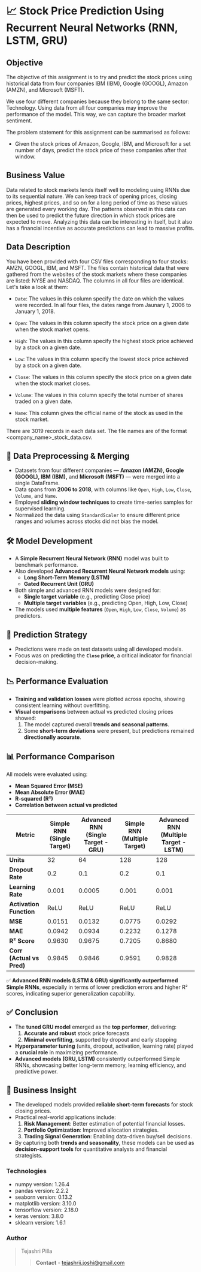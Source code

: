 # 📈 Stock Price Prediction Using Recurrent Neural Networks (RNN, LSTM, GRU)

## Objective
The objective of this assignment is to try and predict the stock prices using historical data from four companies IBM (IBM), Google (GOOGL), Amazon (AMZN), and Microsoft (MSFT).

We use four different companies because they belong to the same sector: Technology. Using data from all four companies may improve the performance of the model. This way, we can capture the broader market sentiment.

The problem statement for this assignment can be summarised as follows:

- Given the stock prices of Amazon, Google, IBM, and Microsoft for a set number of days, predict the stock price of these companies after that window.

## Business Value
Data related to stock markets lends itself well to modeling using RNNs due to its sequential nature. We can keep track of opening prices, closing prices, highest prices, and so on for a long period of time as these values are generated every working day. The patterns observed in this data can then be used to predict the future direction in which stock prices are expected to move. Analyzing this data can be interesting in itself, but it also has a financial incentive as accurate predictions can lead to massive profits.

## Data Description
You have been provided with four CSV files corresponding to four stocks: AMZN, GOOGL, IBM, and MSFT. The files contain historical data that were gathered from the websites of the stock markets where these companies are listed: NYSE and NASDAQ. The columns in all four files are identical. Let's take a look at them:

- `Date`: The values in this column specify the date on which the values were recorded. In all four files, the dates range from Jaunary 1, 2006 to January 1, 2018.

- `Open`: The values in this column specify the stock price on a given date when the stock market opens.

- `High`: The values in this column specify the highest stock price achieved by a stock on a given date.

- `Low`: The values in this column specify the lowest stock price achieved by a stock on a given date.

- `Close`: The values in this column specify the stock price on a given date when the stock market closes.

- `Volume`: The values in this column specify the total number of shares traded on a given date.

- `Name`: This column gives the official name of the stock as used in the stock market.

There are 3019 records in each data set. The file names are of the format \<company_name>_stock_data.csv.

## 🧹 Data Preprocessing & Merging
- Datasets from four different companies — **Amazon (AMZN), Google (GOOGL), IBM (IBM),** and **Microsoft (MSFT)** — were merged into a single DataFrame.
- Data spans from **2006 to 2018**, with columns like `Open`, `High`, `Low`, `Close`, `Volume`, and `Name`.
- Employed **sliding window techniques** to create time-series samples for supervised learning.
- Normalized the data using `StandardScaler` to ensure different price ranges and volumes across stocks did not bias the model.

  
## 🛠️ Model Development
- A **Simple Recurrent Neural Network (RNN)** model was built to benchmark performance.
- Also developed **Advanced Recurrent Neural Network models** using:
  - **Long Short-Term Memory (LSTM)**
  - **Gated Recurrent Unit (GRU)**
- Both simple and advanced RNN models were designed for:
  - **Single target variable** (e.g., predicting Close price)
  - **Multiple target variables** (e.g., predicting Open, High, Low, Close)
- The models used **multiple features** (`Open`, `High`, `Low`, `Close`, `Volume`) as predictors.

  
## 🔮 Prediction Strategy
- Predictions were made on test datasets using all developed models.
- Focus was on predicting the **`Close` price**, a critical indicator for financial decision-making.


## 📉 Performance Evaluation
- **Training and validation losses** were plotted across epochs, showing consistent learning without overfitting.
- **Visual comparisons** between actual vs predicted closing prices showed:
  1. The model captured overall **trends and seasonal patterns**.
  2. Some **short-term deviations** were present, but predictions remained **directionally accurate**.


## 📊 Performance Comparison

All models were evaluated using:
- **Mean Squared Error (MSE)**
- **Mean Absolute Error (MAE)**
- **R-squared (R²)**
- **Correlation between actual vs predicted**

| Metric                  | Simple RNN (Single Target)  | Advanced RNN (Single Target - GRU)  | Simple RNN (Multiple Target)  | Advanced RNN (Multiple Target - LSTM)  |
|-------------------------|-----------------------------|-------------------------------------|-------------------------------|----------------------------------------|
| **Units**               | 32                          | 64                                  | 128                           | 128                                    |
| **Dropout Rate**        | 0.2                         | 0.1                                 | 0.2                           | 0.1                                    |
| **Learning Rate**       | 0.001                       | 0.0005                              | 0.001                         | 0.001                                  |
| **Activation Function** | ReLU                        | ReLU                                | ReLU                          | ReLU                                   |
| **MSE**                 | 0.0151                      | 0.0132                              | 0.0775                        | 0.0292                                 |
| **MAE**                 | 0.0942                      | 0.0934                              | 0.2232                        | 0.1278                                 |
| **R² Score**            | 0.9630                      | 0.9675                              | 0.7205                        | 0.8680                                 |
| **Corr (Actual vs Pred)**| 0.9845                     | 0.9846                              | 0.9591                        | 0.9828                                 |

 ✅ **Advanced RNN models (LSTM & GRU) significantly outperformed Simple RNNs**, especially in terms of lower prediction errors and higher R² scores, indicating superior generalization capability.


## ✅ Conclusion
- The **tuned GRU model** emerged as the **top performer**, delivering:
  1. **Accurate and robust** stock price forecasts
  2. **Minimal overfitting**, supported by dropout and early stopping
- **Hyperparameter tuning** (units, dropout, activation, learning rate) played a **crucial role** in maximizing performance.
- **Advanced models (GRU, LSTM)** consistently outperformed Simple RNNs, showcasing better long-term memory, learning efficiency, and predictive power.


## 💼 Business Insight
- The developed models provided **reliable short-term forecasts** for stock closing prices.
- Practical real-world applications include:
  1. **Risk Management**: Better estimation of potential financial losses.
  2. **Portfolio Optimization**: Improved allocation strategies.
  3. **Trading Signal Generation**: Enabling data-driven buy/sell decisions.
- By capturing both **trends and seasonality**, these models can be used as **decision-support tools** for quantitative analysts and financial strategists.

### Technologies
- numpy version: 1.26.4
- pandas version: 2.2.2
- seaborn version: 0.13.2
- matplotlib version: 3.10.0
- tensorflow version: 2.18.0
- keras version: 3.8.0
- sklearn version: 1.6.1

### Author
 > Tejashri Pilla
 >> **Contact** - tejashrii.joshi@gmail.com


